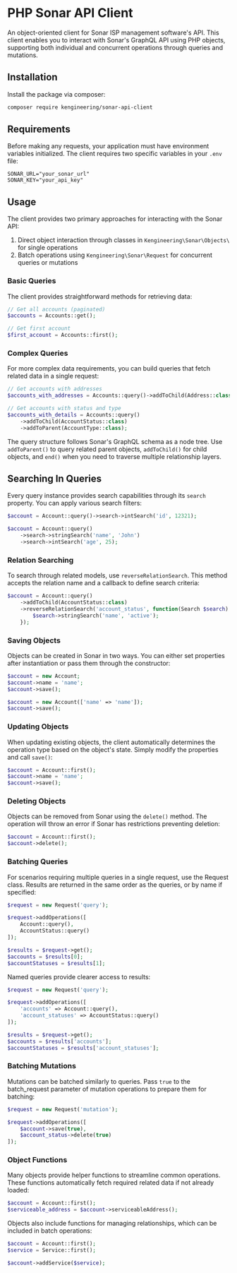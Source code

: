 # PHP Sonar API Client

An object-oriented client for Sonar ISP management software's API. This client enables you to interact with Sonar's GraphQL API using PHP objects, supporting both individual and concurrent operations through queries and mutations.

## Installation

Install the package via composer:

```bash
composer require kengineering/sonar-api-client
```

## Requirements

Before making any requests, your application must have environment variables initialized. The client requires two specific variables in your `.env` file:

```env
SONAR_URL="your_sonar_url"
SONAR_KEY="your_api_key"
```

## Usage

The client provides two primary approaches for interacting with the Sonar API:

1. Direct object interaction through classes in `Kengineering\Sonar\Objects\` for single operations
2. Batch operations using `Kengineering\Sonar\Request` for concurrent queries or mutations

### Basic Queries

The client provides straightforward methods for retrieving data:

```php
// Get all accounts (paginated)
$accounts = Accounts::get();

// Get first account
$first_account = Accounts::first();
```

### Complex Queries

For more complex data requirements, you can build queries that fetch related data in a single request:

```php
// Get accounts with addresses
$accounts_with_addresses = Accounts::query()->addToChild(Address::class);

// Get accounts with status and type
$accounts_with_details = Accounts::query()
    ->addToChild(AccountStatus::class)
    ->addToParent(AccountType::class);
```

The query structure follows Sonar's GraphQL schema as a node tree. Use `addToParent()` to query related parent objects, `addToChild()` for child objects, and `end()` when you need to traverse multiple relationship layers.

## Searching In Queries

Every query instance provides search capabilities through its `search` property. You can apply various search filters:

```php
$account = Account::query()->search->intSearch('id', 12321);

$account = Account::query()
    ->search->stringSearch('name', 'John')
    ->search->intSearch('age', 25);
```

### Relation Searching
To search through related models, use `reverseRelationSearch`. This method accepts the relation name and a callback to define search criteria:

```php
$account = Account::query()
    ->addToChild(AccountStatus::class)
    ->reverseRelationSearch('account_status', function(Search $search) {
        $search->stringSearch('name', 'active');
    });
```

### Saving Objects

Objects can be created in Sonar in two ways. You can either set properties after instantiation or pass them through the constructor:

```php
$account = new Account;
$account->name = 'name';
$account->save();

$account = new Account(['name' => 'name']);
$account->save();
```

### Updating Objects

When updating existing objects, the client automatically determines the operation type based on the object's state. Simply modify the properties and call `save()`:

```php
$account = Account::first();
$account->name = 'name';
$account->save();
```

### Deleting Objects

Objects can be removed from Sonar using the `delete()` method. The operation will throw an error if Sonar has restrictions preventing deletion:

```php
$account = Account::first();
$account->delete();
```

### Batching Queries

For scenarios requiring multiple queries in a single request, use the Request class. Results are returned in the same order as the queries, or by name if specified:

```php
$request = new Request('query');

$request->addOperations([
    Account::query(),
    AccountStatus::query()
]);

$results = $request->get();
$accounts = $results[0];
$accountStatuses = $results[1];
```

Named queries provide clearer access to results:

```php
$request = new Request('query');

$request->addOperations([
    'accounts' => Account::query(),
    'account_statuses' => AccountStatus::query()
]);

$results = $request->get();
$accounts = $results['accounts'];
$accountStatuses = $results['account_statuses'];
```

### Batching Mutations

Mutations can be batched similarly to queries. Pass `true` to the batch_request parameter of mutation operations to prepare them for batching:

```php
$request = new Request('mutation');

$request->addOperations([
    $account->save(true),
    $account_status->delete(true)
]);
```

### Object Functions

Many objects provide helper functions to streamline common operations. These functions automatically fetch required related data if not already loaded:

```php
$account = Account::first();
$serviceable_address = $account->serviceableAddress();
```

Objects also include functions for managing relationships, which can be included in batch operations:

```php
$account = Account::first();
$service = Service::first();

$account->addService($service);
```
